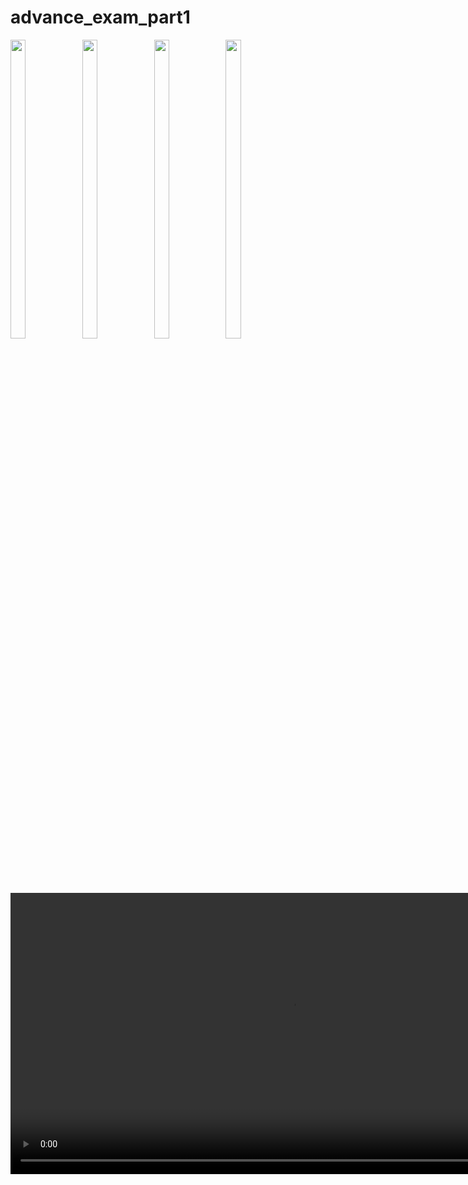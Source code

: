 # advance_exam_part1

<div> 
 

   <img src = "https://github.com/user-attachments/assets/adddcbe1-c856-4daf-ac83-e13de34b03b7"  height=35% width=22%  />
   <img src = "https://github.com/user-attachments/assets/fa79bd26-5ccc-4636-9d7c-34f0830286a6"  height=35% width=22%  />
   <img src = "https://github.com/user-attachments/assets/7b874eeb-e3a8-4c61-aa5c-fac3dd7e283d"  height=35% width=22%  />
    <img src = "https://github.com/user-attachments/assets/77917687-9b89-4d72-8b71-57cea8ca2e47"  height=35% width=22%  />
   

  <video height="450" src="https://github.com/user-attachments/assets/a7459cea-3d73-4d2a-8e9a-16330fc0052d" />
</div>




